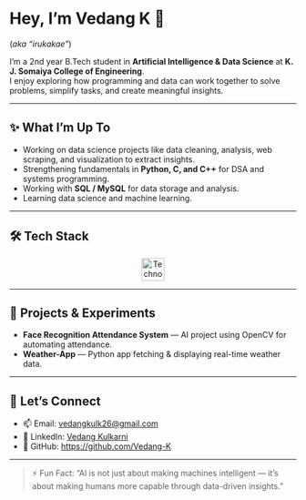 # Hey, I’m Vedang K 👋  
(*aka “irukakae”*)

I’m a 2nd year B.Tech student in **Artificial Intelligence & Data Science** at **K. J. Somaiya College of Engineering**.  
I enjoy exploring how programming and data can work together to solve problems, simplify tasks, and create meaningful insights.

---

## ✨ What I’m Up To
- Working on data science projects like data cleaning, analysis, web scraping,  and visualization to extract insights.
- Strengthening fundamentals in **Python, C, and C++** for DSA and systems programming.  
- Working with **SQL / MySQL** for data storage and analysis.  
- Learning data science and machine learning.

---

## 🛠️ Tech Stack

<p float="left" align="center">
  <img src="https://skillicons.dev/icons?i=git, python,c,cpp,html,css,mysql" alt="Technologies" height="40"/>
</p>


---

## 📂 Projects & Experiments
- **Face Recognition Attendance System** — AI project using OpenCV for automating attendance.  
- **Weather-App** — Python app fetching & displaying real-time weather data.  

---

## 🤝 Let’s Connect
- 📫 Email: vedangkulk26@gmail.com
- 💼 LinkedIn: [Vedang Kulkarni](https://www.linkedin.com/in/vedang-kulkarni-a09543243)  
- 🔗 GitHub: https://github.com/Vedang-K

---

> ⚡ Fun Fact: “AI is not just about making machines intelligent — it’s about making humans more capable through data-driven insights.”
